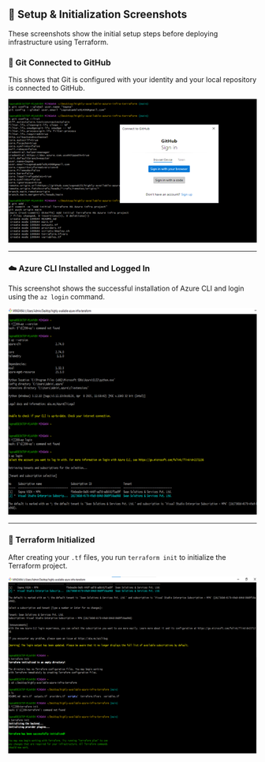 ## 📸 Setup & Initialization Screenshots

These screenshots show the initial setup steps before deploying infrastructure using Terraform.

### 🔗 Git Connected to GitHub
This shows that Git is configured with your identity and your local repository is connected to GitHub.

![Git Connected](screenshots/git-connected.png)

---

### ☁️ Azure CLI Installed and Logged In
This screenshot shows the successful installation of Azure CLI and login using the `az login` command.

![Azure Login](screenshots/az-login.png)

---

### 🚀 Terraform Initialized
After creating your `.tf` files, you run `terraform init` to initialize the Terraform project.

![Terraform Init](screenshots/terraform-init.png)
